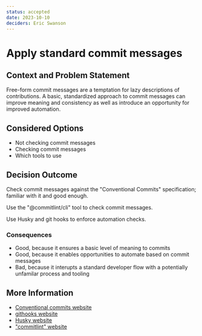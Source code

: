 ```yaml
---
status: accepted
date: 2023-10-10
deciders: Eric Swanson
---
```


# Apply standard commit messages

## Context and Problem Statement

Free-form commit messages are a temptation for lazy descriptions of
contributions. A basic, standardized approach to commit messages can
improve meaning and consistency as well as introduce an opportunity
for improved automation.

## Considered Options

-   Not checking commit messages
-   Checking commit messages
-   Which tools to use

## Decision Outcome

Check commit messages against the "Conventional Commits" specification;
familiar with it and good enough.

Use the "@commitlint/cli" tool to check commit messages.

Use Husky and git hooks to enforce automation checks.

### Consequences

-   Good, because it ensures a basic level of meaning to commits
-   Good, because it enables opportunities to automate based on commit messages
-   Bad, because it interupts a standard developer flow with a potentially
    unfamilar process and tooling

## More Information

-   [Conventional commits website](https://www.conventionalcommits.org/)
-   [githooks website](https://git-scm.com/docs/githooks)
-   [Husky website](https://typicode.github.io/husky/)
-   ["commitlint" website](https://commitlint.js.org/)

